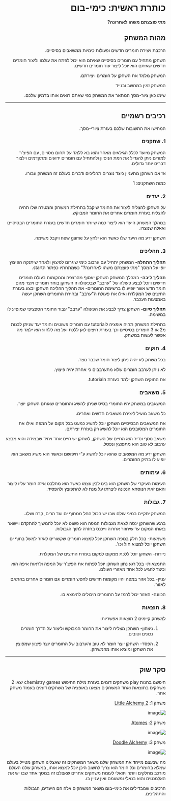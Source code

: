 <div dir='rtl' lang='he'>

# כותרת ראשית: כימי-בום

**מתי פוצצתם משהו לאחרונה?**

## מהות המשחק

הרכבת ויצירת חומרים חדשים ופעולות כימיות ממשאבים בסיסיים.

השחקן מתחיל עם חומרים בסיסיים שאיתם הוא יכול לפתח את עולמו וליצור חומרים חדשים שאיתם הוא יוכל ליצור עוד חומרים חדשים.

המשחק מלמד את השחקן על חומרים ויצירתם.

המשחק זמין במחשב ובנייד


שימו כאן ציור-מסך המתאר את המשחק כפי שאתם רואים אותו בדמיון שלכם.

---


## רכיבים רשמיים

המחישו את התשובות שלכם בעזרת ציורי-מסך.

### 1. שחקנים

המשחק מיועד לכלל הגילאים מאחר והוא בא ללמד על תחום מסויים, עם הפיצ'ר למורים ניתן להגדיל את רמת הניסיון ולהתחיל עם חומרים ידועים ומתקדמים וילצור דברים יותר גדולים.

אז אם השחקן מתעניין כיצד נוצרים תהליכים ודברים בעולם זה המשחק עבורו.

כמות השחקנים: 1


### 2. יעדים

על השחקן להצליח ליצור את החומר שיקבל בתחילת המשחק והמטרה שלו תהיה להצליח בעזרת  חומרים אחרים את החומר המבוקש.

במהלך המשחק היעד הוא ליצור כמה שיותר חומרים חדשים בעזרת החומרים הבסיסיים ואאלה שנוצרו.

השחקן ידע מה היעד שלו כאשר הוא ילחץ על new game ויקבל משימה.


### 3. תהליכים

**תהליך התחלה-** המשחק יתחיל עם ערבוב כימי שיגרום לפיצוץ ולאחר שיתנקה הפיצוץ יופי על המסך "מתי פוצצתם משהו לאחרונה?" כשמתחתיו כפתור הstart.

**תהליך ליבה-** במהלך המשחק השחקן יאסוף מהרצפה וממקומות בעולם חומרים חדשים ויוכל לבצע פעולה של "ערבב" שבפעולה זו השחקן בוחר חומרים ויוצר מהם חומר חדש אשר יופיע לו ברשימת החומרים- את תהליך ההליכה השחקן יבצע בעזרת החיצים של המקלדת ואילו את פעולת ה"ערבב" ובחירת החומרים השחקן יעשה באמצעות העכבר.

**תהליך סיום-** השחקן צריך לבצע את הפעולה "ערבב" עבור החומר הספציפי שמופיע לו במשימה.

בתחילת המשחק תהיה אופציה לtutorial עם חומרים פשוטים וחומר יעד שניתן לבנות מ2 או 3 חומרים בסיסיים וכך בעזרת חיצים לאן ללכת ועל מה ללחוץ הוא ילמד מה אפשר לעשות במשחק.


### 4. חוקים

בכל משחק לא יהיה ניתן ליצור חומר שכבר נוצר.

לא ניתן לערבב חומרים שלא מתערבבים כי אחרת יהיה פיצוץ.

את החוקים השחקן ילמד בעזרת הtutorial.


### 5. משאבים

המשאבים במשחק יהיו החומרי בסיס שניתן להשיג והחומרים שאותם השחקן יוצר.

כל משאב מועיל ליצירת משאבים חדשים ואחרים.

את המשאבים הבסיסיים השחקן יוכל להשיג כמעט בכל מקום על המפה ואילו את החומרים המסובכים הוא יוכל להשיג רק בעזרת יצירתם.

משאב נוסף ונדיר הוא החיים של השחקן, לשחקן יש חיים אחד ויחיד שבמידה והוא מבצע ערבוב לא טוב הוא מתפוצץ ונפסל.

השחקן ידע מה המשאבים שהוא יוכל להשיג ע"י חיפושם וכאשר הוא משיג משאב הוא יופיע לו בתיק החומרים.


### 6. עימותים

העימות העיקרי של השחקן הוא בינו לבין עצמו כאשר הוא מתלבט איזה חומר עליו ליצור והאם זאת הנוסחא הנכונה ליצרתו על מנת לא להתפוצץ ולהפסיד.


### 7. גבולות

המשחק יתקיים במיני עולם שבו יש הכול החל ממחוף ים ועד הרים, קרח ושלג.

ברגע שהשחקן ינסה לצאת מגבולות המפה הוא פשוט לא יוכל להמשיך להתקדם ויישאר באותו המקום עד שיחזור אחרוה וייכנס בחזרה לתוך הגבולות.

משמעות- בכל חלק במפה השחקן יוכל למצוא חומרים שקשורים לאזור למשל בחוף ים השחקן יוכל למצוא חול וכו'.

ניידות- השחקן יוכל ללכת ממקום למקום בעזרת החיצים של המקלדת.

התמצאות- בכל רגע נתון השחקן יוכל לפתוח את הפיצ'ר של המפה ולראות איפה הוא וכיצד להגיע לכל אחד מאזורי העולם.

עניין- בכל אזור במפה יהיו מקומות חדשים לחפש חומרים וגם חומרים אחרים בהתאם לאזור.

הכוונה- האזור יכול לרמז על החומרים היכולים להימצא בו.


### 8. תוצאות

למשחק קיימים 2 תוצאות אפשריות:

1. ניצחון- השחקן מצליח ליצור את החומר המבוקש וליצור על הדרך חומרים נכונים וטובים.
   
2.  הפסד- השחקן יוצר חומר לא טוב והערבוב של החומרים יוצר פיצוץ שמפוצץ את השחקן ומוציא אותו מהמשחק.


---

## סקר שוק

חיפשנו בחנות play משחקים דומים בעזרת מילת החיפוש chemistry games יצאו 2 משחקים בתוצאות ואחד המשחקים מצאנו באופציה של משחקים דומים בעמוד משחק אחר.

משחק 1: [Little Alchemy 2](https://play.google.com/store/apps/details?id=com.recloak.littlealchemy2)

![image](https://github.com/game-devcourse/chimi-boom/assets/86705118/fc6a712f-bbe0-4c90-8af2-8f3057f0e68a)


משחק 2: [Atomes](https://play.google.com/store/apps/details?id=com.sirnic.atomas)

![image](https://github.com/game-devcourse/chimi-boom/assets/86705118/f9d232a9-a395-4964-ad05-76424a9d3cd7)


משחק 3: [Doodle Alchemy](https://play.google.com/store/apps/details?id=com.byril.alchemy)

![image](https://github.com/game-devcourse/chimi-boom/assets/86705118/57389b3c-95b1-4ea1-934d-e03d4a436528)


מה שבעצם מייחד את המשחק שלנו משאר המשחקים זה שאצלינו השחקן מטייל בעולם שמלא בחומרים וכל חומר הוא צריך לחשוב  היכן יוכל למצוא אותו, במשחק שלנו העולם מורכב מחלקים ויותר ויזואלי לעומת משחקים אחרים שאצלם זה במסך אחד שבו יש את האלמנטים והוא בנאלי ומשעמם ואין עניין בו.

הרכיבים שמבדילים את כימי-בום משאר המשחקים אלה הם היעדים, הגבולות והתהליכים.




</div>
